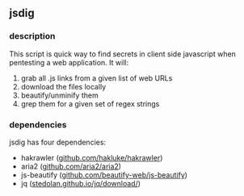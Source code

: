 ## jsdig
### description
This script is quick way to find secrets in client side javascript when pentesting a web application. It will:
1) grab all .js links from a given list of web URLs
2) download the files locally
3) beautify/unminify them
4) grep them for a given set of regex strings

### dependencies
jsdig has four dependencies:
- hakrawler ([github.com/hakluke/hakrawler](https://github.com/hakluke/hakrawler))
- aria2 ([github.com/aria2/aria2](https://github.com/aria2/aria2))
- js-beautify ([github.com/beautify-web/js-beautify](https://github.com/beautify-web/js-beautify))
- jq ([stedolan.github.io/jq/download/](https://stedolan.github.io/jq/download/))

